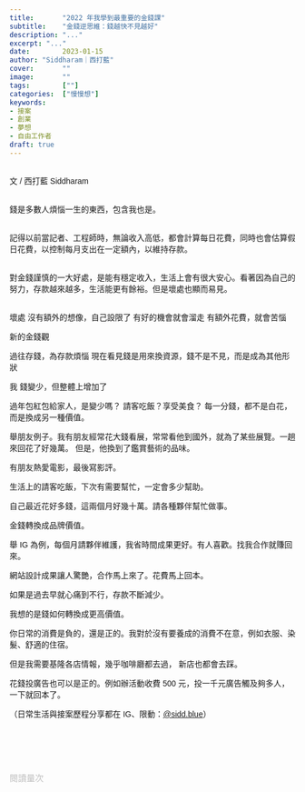 ```yaml
---
title:       "2022 年我學到最重要的金錢課"
subtitle:    "金錢逆思維：錢越快不見越好"
description: "..."
excerpt: "..."
date:        2023-01-15
author: "Siddharam｜西打藍"
cover:       ""
image:       ""
tags:        [""]
categories:  ["慢慢想"]
keywords:
- 接案
- 創業
- 夢想
- 自由工作者
draft: true
---
```


<article style="font-family: 'Noto Sans TC', '微軟正黑體', sans-serif; font-weight: 300;">

<br>文 / 西打藍 Siddharam<br><br>

錢是多數人煩惱一生的東西，包含我也是。<br><br>

記得以前當記者、工程師時，無論收入高低，都會計算每日花費，同時也會估算假日花費，以控制每月支出在一定額內，以維持存款。<br><br>

對金錢謹慎的一大好處，是能有穩定收入，生活上會有很大安心。看著因為自己的努力，存款越來越多，生活能更有餘裕。但是壞處也顯而易見。<br><br>



壞處
沒有額外的想像，自己設限了
有好的機會就會溜走
有額外花費，就會苦惱



新的金錢觀

過往存錢，為存款煩惱
現在看見錢是用來換資源，錢不是不見，而是成為其他形狀


我
錢變少，但整體上增加了

過年包紅包給家人，是變少嗎？
請客吃飯？享受美食？
每一分錢，都不是白花，而是換成另一種價值。

舉朋友例子。我有朋友經常花大錢看展，常常看他到國外，就為了某些展覽。一趟來回花了好幾萬。
但是，他換到了鑑賞藝術的品味。

有朋友熱愛電影，最後寫影評。


生活上的請客吃飯，下次有需要幫忙，一定會多少幫助。

自己最近花好多錢，這兩個月好幾十萬。請各種夥伴幫忙做事。

金錢轉換成品牌價值。

舉 IG 為例，每個月請夥伴維護，我省時間成果更好。有人喜歡。找我合作就賺回來。

網站設計成果讓人驚艷，合作馬上來了。花費馬上回本。

如果是過去早就心痛到不行，存款不斷減少。

我想的是錢如何轉換成更高價值。


你日常的消費是負的，還是正的。我對於沒有要養成的消費不在意，例如衣服、染髮、舒適的住宿。

但是我需要基隆各店情報，幾乎咖啡廳都去過， 新店也都會去踩。

花錢投廣告也可以是正的。例如辦活動收費 500 元，投一千元廣告觸及夠多人，一下就回本了。


（日常生活與接案歷程分享都在 IG、限動：<a href="https://www.instagram.com/sidd.blue/" target="_blank">@sidd.blue</a>）<br><br>


<!-- <h3 class="article-h1-color"></h3><br> -->





<br><br><br>

</article>

<div style="color: #bfbfbf; font-size: 15px;" id="busuanzi_container_page_pv">
  閱讀量<span id="busuanzi_value_page_pv"></span>次
</div>

<script src="../../js/post.js"></script>




